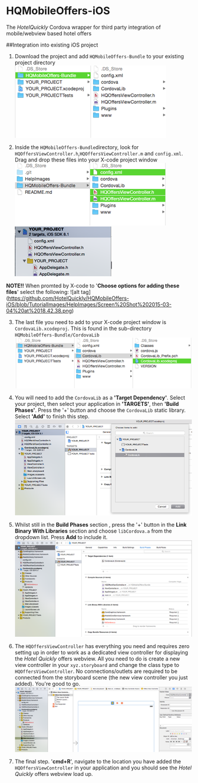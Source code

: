 # HQMobileOffers-iOS
The *HotelQuickly* Cordova wrapper for third party integration of mobile/webview based hotel offers

##Integration into existing iOS project

1) Download the project and add `HQMobileOffers-Bundle` to your existing project directory
![alt tag](https://github.com/HotelQuickly/HQMobileOffers-iOS/blob/TutorialImages/HelpImages/Screen%20Shot%202015-03-04%20at%2018.42.17.png)


2) Inside the `HQMobileOffers-Bundle`directory, look for `HQOffersViewController.h`,`HQOffersViewController.m` and `config.xml`. Drag and drop these files into your X-code project window
![alt tag](https://github.com/HotelQuickly/HQMobileOffers-iOS/blob/TutorialImages/HelpImages/Screen%20Shot%202015-03-04%20at%2019.09.28.png)
![alt tag](https://github.com/HotelQuickly/HQMobileOffers-iOS/blob/TutorialImages/HelpImages/Screen%20Shot%202015-03-04%20at%2018.42.49.png)

**NOTE!!** When promted by X-code to '**Choose options for adding these files**' select the following:
![alt tag] (https://github.com/HotelQuickly/HQMobileOffers-iOS/blob/TutorialImages/HelpImages/Screen%20Shot%202015-03-04%20at%2018.42.38.png)



3) The last file you need to add to your X-code project window is `CordovaLib.xcodeproj`. This is found in the sub-directory `HQMobileOffers-Bundle/CordovaLib`
![alt tag](https://github.com/HotelQuickly/HQMobileOffers-iOS/blob/TutorialImages/HelpImages/Screen%20Shot%202015-03-04%20at%2018.43.09.png)


4) You will need to add the `CordovaLib` as a **'Target Dependency'**. Select your project, then select your application in **'TARGETS'**, then **'Build Phases'**. Press the '+' button and choose the `CordovaLib` static library. Select **'Add'** to finish this step.
![alt tag](https://github.com/HotelQuickly/HQMobileOffers-iOS/blob/TutorialImages/HelpImages/Screen%20Shot%202015-03-04%20at%2018.43.48.png)


5) Whilst still in the **Build Phases** section , press the '+' button in the **Link Binary With Libraries** section and choose `libCordova.a` from the dropdown list. Press **Add** to include it.
![alt tag](https://github.com/HotelQuickly/HQMobileOffers-iOS/blob/TutorialImages/HelpImages/Screen%20Shot%202015-03-04%20at%2018.45.04.png)


6) The `HQOffersViewController` has everything you need and requires zero setting up in order to work as a dedicated view controller for displaying the *Hotel Quickly* offers webview. All you need to do is create a new view controller in your `xyz.storyboard` and change the class type to `HQOffersViewController`. No connections/outlets are required to be connected from the storyboard scene (the new view controller you just added). You're good to go. 
![alt tag](https://github.com/HotelQuickly/HQMobileOffers-iOS/blob/TutorialImages/HelpImages/Screen%20Shot%202015-03-04%20at%2018.45.29.png)


7) The final step. '**cmd+R**', navigate to the location you have added the `HQOffersViewController` in your application and you should see the *Hotel Quickly* offers webview load up.

